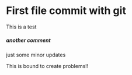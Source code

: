 # First file commit with git
This is a test
##### another comment 
just some minor updates

This is bound to create problems!!